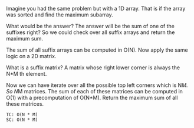 Imagine you had the same problem but with a 1D array. 
That is if the array was sorted and find the maximum subarray.

What would be the answer? The answer will be the sum of one of the suffixes right? 
So we could check over all suffix arrays
and return the maximum sum. 

The sum of all suffix arrays can be computed in O(N).
Now apply the same logic on a 2D matrix.

What is a suffix matrix? 
     A matrix whose right lower corner is always the N*M th element. 

Now we can have iterate over all the possible top left corners which is N*M. So N*M matrices.
The sum of each of these matrices can be computed in O(1) with a precomputation of O(N*M).
Return the maximum sum of all these matrices. 

    
    TC: O(N * M)
    SC: O(N * M)